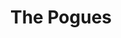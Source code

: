 ---
title: "The Pogues"
summary: "Irish-British punk/folk band. The original name of the band was \"Pogue Mahone\" ."
image: "the-pogues.jpg"
---
